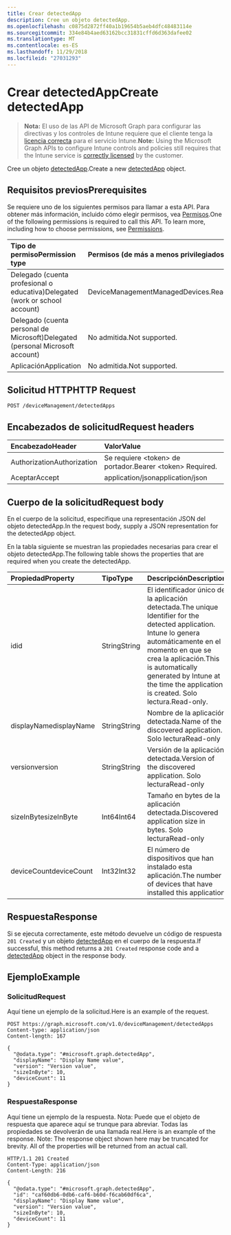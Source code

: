 ```yaml
---
title: Crear detectedApp
description: Cree un objeto detectedApp.
ms.openlocfilehash: c0875d2872ff40a1b19654b5aeb4dfc48483114e
ms.sourcegitcommit: 334e84b4aed63162bcc31831cffd6d363dafee02
ms.translationtype: MT
ms.contentlocale: es-ES
ms.lasthandoff: 11/29/2018
ms.locfileid: "27031293"
---
```

# <a name="create-detectedapp"></a><span data-ttu-id="d8c71-103">Crear detectedApp</span><span class="sxs-lookup"><span data-stu-id="d8c71-103">Create detectedApp</span></span>

> <span data-ttu-id="d8c71-104">**Nota:** El uso de las API de Microsoft Graph para configurar las directivas y los controles de Intune requiere que el cliente tenga la [licencia correcta](https://go.microsoft.com/fwlink/?linkid=839381) para el servicio Intune.</span><span class="sxs-lookup"><span data-stu-id="d8c71-104">**Note:** Using the Microsoft Graph APIs to configure Intune controls and policies still requires that the Intune service is [correctly licensed](https://go.microsoft.com/fwlink/?linkid=839381) by the customer.</span></span>

<span data-ttu-id="d8c71-105">Cree un objeto [detectedApp](../resources/intune-devices-detectedapp.md).</span><span class="sxs-lookup"><span data-stu-id="d8c71-105">Create a new [detectedApp](../resources/intune-devices-detectedapp.md) object.</span></span>
## <a name="prerequisites"></a><span data-ttu-id="d8c71-106">Requisitos previos</span><span class="sxs-lookup"><span data-stu-id="d8c71-106">Prerequisites</span></span>
<span data-ttu-id="d8c71-p101">Se requiere uno de los siguientes permisos para llamar a esta API. Para obtener más información, incluido cómo elegir permisos, vea [Permisos](/graph/permissions-reference).</span><span class="sxs-lookup"><span data-stu-id="d8c71-p101">One of the following permissions is required to call this API. To learn more, including how to choose permissions, see [Permissions](/graph/permissions-reference).</span></span>

|<span data-ttu-id="d8c71-109">Tipo de permiso</span><span class="sxs-lookup"><span data-stu-id="d8c71-109">Permission type</span></span>|<span data-ttu-id="d8c71-110">Permisos (de más a menos privilegiados)</span><span class="sxs-lookup"><span data-stu-id="d8c71-110">Permissions (from most to least privileged)</span></span>|
|:---|:---|
|<span data-ttu-id="d8c71-111">Delegado (cuenta profesional o educativa)</span><span class="sxs-lookup"><span data-stu-id="d8c71-111">Delegated (work or school account)</span></span>|<span data-ttu-id="d8c71-112">DeviceManagementManagedDevices.ReadWrite.All</span><span class="sxs-lookup"><span data-stu-id="d8c71-112">DeviceManagementManagedDevices.ReadWrite.All</span></span>|
|<span data-ttu-id="d8c71-113">Delegado (cuenta personal de Microsoft)</span><span class="sxs-lookup"><span data-stu-id="d8c71-113">Delegated (personal Microsoft account)</span></span>|<span data-ttu-id="d8c71-114">No admitida.</span><span class="sxs-lookup"><span data-stu-id="d8c71-114">Not supported.</span></span>|
|<span data-ttu-id="d8c71-115">Aplicación</span><span class="sxs-lookup"><span data-stu-id="d8c71-115">Application</span></span>|<span data-ttu-id="d8c71-116">No admitida.</span><span class="sxs-lookup"><span data-stu-id="d8c71-116">Not supported.</span></span>|

## <a name="http-request"></a><span data-ttu-id="d8c71-117">Solicitud HTTP</span><span class="sxs-lookup"><span data-stu-id="d8c71-117">HTTP Request</span></span>
<!-- {
  "blockType": "ignored"
}
-->
``` http
POST /deviceManagement/detectedApps
```

## <a name="request-headers"></a><span data-ttu-id="d8c71-118">Encabezados de solicitud</span><span class="sxs-lookup"><span data-stu-id="d8c71-118">Request headers</span></span>
|<span data-ttu-id="d8c71-119">Encabezado</span><span class="sxs-lookup"><span data-stu-id="d8c71-119">Header</span></span>|<span data-ttu-id="d8c71-120">Valor</span><span class="sxs-lookup"><span data-stu-id="d8c71-120">Value</span></span>|
|:---|:---|
|<span data-ttu-id="d8c71-121">Authorization</span><span class="sxs-lookup"><span data-stu-id="d8c71-121">Authorization</span></span>|<span data-ttu-id="d8c71-122">Se requiere &lt;token&gt; de portador.</span><span class="sxs-lookup"><span data-stu-id="d8c71-122">Bearer &lt;token&gt; Required.</span></span>|
|<span data-ttu-id="d8c71-123">Aceptar</span><span class="sxs-lookup"><span data-stu-id="d8c71-123">Accept</span></span>|<span data-ttu-id="d8c71-124">application/json</span><span class="sxs-lookup"><span data-stu-id="d8c71-124">application/json</span></span>|

## <a name="request-body"></a><span data-ttu-id="d8c71-125">Cuerpo de la solicitud</span><span class="sxs-lookup"><span data-stu-id="d8c71-125">Request body</span></span>
<span data-ttu-id="d8c71-126">En el cuerpo de la solicitud, especifique una representación JSON del objeto detectedApp.</span><span class="sxs-lookup"><span data-stu-id="d8c71-126">In the request body, supply a JSON representation for the detectedApp object.</span></span>

<span data-ttu-id="d8c71-127">En la tabla siguiente se muestran las propiedades necesarias para crear el objeto detectedApp.</span><span class="sxs-lookup"><span data-stu-id="d8c71-127">The following table shows the properties that are required when you create the detectedApp.</span></span>

|<span data-ttu-id="d8c71-128">Propiedad</span><span class="sxs-lookup"><span data-stu-id="d8c71-128">Property</span></span>|<span data-ttu-id="d8c71-129">Tipo</span><span class="sxs-lookup"><span data-stu-id="d8c71-129">Type</span></span>|<span data-ttu-id="d8c71-130">Descripción</span><span class="sxs-lookup"><span data-stu-id="d8c71-130">Description</span></span>|
|:---|:---|:---|
|<span data-ttu-id="d8c71-131">id</span><span class="sxs-lookup"><span data-stu-id="d8c71-131">id</span></span>|<span data-ttu-id="d8c71-132">String</span><span class="sxs-lookup"><span data-stu-id="d8c71-132">String</span></span>|<span data-ttu-id="d8c71-133">El identificador único de la aplicación detectada.</span><span class="sxs-lookup"><span data-stu-id="d8c71-133">The unique Identifier for the detected application.</span></span> <span data-ttu-id="d8c71-134">Intune lo genera automáticamente en el momento en que se crea la aplicación.</span><span class="sxs-lookup"><span data-stu-id="d8c71-134">This is automatically generated by Intune at the time the application is created.</span></span> <span data-ttu-id="d8c71-135">Solo lectura.</span><span class="sxs-lookup"><span data-stu-id="d8c71-135">Read-only.</span></span>|
|<span data-ttu-id="d8c71-136">displayName</span><span class="sxs-lookup"><span data-stu-id="d8c71-136">displayName</span></span>|<span data-ttu-id="d8c71-137">String</span><span class="sxs-lookup"><span data-stu-id="d8c71-137">String</span></span>|<span data-ttu-id="d8c71-138">Nombre de la aplicación detectada.</span><span class="sxs-lookup"><span data-stu-id="d8c71-138">Name of the discovered application.</span></span> <span data-ttu-id="d8c71-139">Solo lectura</span><span class="sxs-lookup"><span data-stu-id="d8c71-139">Read-only</span></span>|
|<span data-ttu-id="d8c71-140">version</span><span class="sxs-lookup"><span data-stu-id="d8c71-140">version</span></span>|<span data-ttu-id="d8c71-141">String</span><span class="sxs-lookup"><span data-stu-id="d8c71-141">String</span></span>|<span data-ttu-id="d8c71-142">Versión de la aplicación detectada.</span><span class="sxs-lookup"><span data-stu-id="d8c71-142">Version of the discovered application.</span></span> <span data-ttu-id="d8c71-143">Solo lectura</span><span class="sxs-lookup"><span data-stu-id="d8c71-143">Read-only</span></span>|
|<span data-ttu-id="d8c71-144">sizeInByte</span><span class="sxs-lookup"><span data-stu-id="d8c71-144">sizeInByte</span></span>|<span data-ttu-id="d8c71-145">Int64</span><span class="sxs-lookup"><span data-stu-id="d8c71-145">Int64</span></span>|<span data-ttu-id="d8c71-146">Tamaño en bytes de la aplicación detectada.</span><span class="sxs-lookup"><span data-stu-id="d8c71-146">Discovered application size in bytes.</span></span> <span data-ttu-id="d8c71-147">Solo lectura</span><span class="sxs-lookup"><span data-stu-id="d8c71-147">Read-only</span></span>|
|<span data-ttu-id="d8c71-148">deviceCount</span><span class="sxs-lookup"><span data-stu-id="d8c71-148">deviceCount</span></span>|<span data-ttu-id="d8c71-149">Int32</span><span class="sxs-lookup"><span data-stu-id="d8c71-149">Int32</span></span>|<span data-ttu-id="d8c71-150">El número de dispositivos que han instalado esta aplicación.</span><span class="sxs-lookup"><span data-stu-id="d8c71-150">The number of devices that have installed this application</span></span>|



## <a name="response"></a><span data-ttu-id="d8c71-151">Respuesta</span><span class="sxs-lookup"><span data-stu-id="d8c71-151">Response</span></span>
<span data-ttu-id="d8c71-152">Si se ejecuta correctamente, este método devuelve un código de respuesta `201 Created` y un objeto [detectedApp](../resources/intune-devices-detectedapp.md) en el cuerpo de la respuesta.</span><span class="sxs-lookup"><span data-stu-id="d8c71-152">If successful, this method returns a `201 Created` response code and a [detectedApp](../resources/intune-devices-detectedapp.md) object in the response body.</span></span>

## <a name="example"></a><span data-ttu-id="d8c71-153">Ejemplo</span><span class="sxs-lookup"><span data-stu-id="d8c71-153">Example</span></span>
### <a name="request"></a><span data-ttu-id="d8c71-154">Solicitud</span><span class="sxs-lookup"><span data-stu-id="d8c71-154">Request</span></span>
<span data-ttu-id="d8c71-155">Aquí tiene un ejemplo de la solicitud.</span><span class="sxs-lookup"><span data-stu-id="d8c71-155">Here is an example of the request.</span></span>
``` http
POST https://graph.microsoft.com/v1.0/deviceManagement/detectedApps
Content-type: application/json
Content-length: 167

{
  "@odata.type": "#microsoft.graph.detectedApp",
  "displayName": "Display Name value",
  "version": "Version value",
  "sizeInByte": 10,
  "deviceCount": 11
}
```

### <a name="response"></a><span data-ttu-id="d8c71-156">Respuesta</span><span class="sxs-lookup"><span data-stu-id="d8c71-156">Response</span></span>
<span data-ttu-id="d8c71-p106">Aquí tiene un ejemplo de la respuesta. Nota: Puede que el objeto de respuesta que aparece aquí se trunque para abreviar. Todas las propiedades se devolverán de una llamada real.</span><span class="sxs-lookup"><span data-stu-id="d8c71-p106">Here is an example of the response. Note: The response object shown here may be truncated for brevity. All of the properties will be returned from an actual call.</span></span>
``` http
HTTP/1.1 201 Created
Content-Type: application/json
Content-Length: 216

{
  "@odata.type": "#microsoft.graph.detectedApp",
  "id": "caf60db6-0db6-caf6-b60d-f6cab60df6ca",
  "displayName": "Display Name value",
  "version": "Version value",
  "sizeInByte": 10,
  "deviceCount": 11
}
```



